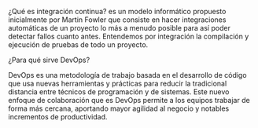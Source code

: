 ¿Qué es integración continua?
es un modelo informático propuesto inicialmente por Martin Fowler que consiste en hacer integraciones automáticas de un proyecto lo más a menudo 
posible para así poder detectar fallos cuanto antes. Entendemos por integración la compilación y ejecución de pruebas de todo un proyecto.


¿Para qué sirve DevOps?

DevOps es una metodología de trabajo basada en el desarrollo de código que usa nuevas herramientas y prácticas para reducir la 
tradicional distancia entre técnicos de programación y de sistemas. Este nuevo enfoque de colaboración que es DevOps permite a los equipos 
trabajar de forma más cercana, aportando mayor agilidad al negocio y notables incrementos de productividad.